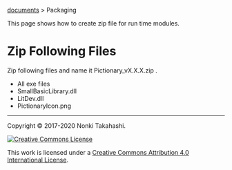 [documents](Documents.md) > Packaging

This page shows how to create zip file for run time modules.
# Zip Following Files
Zip following files and name it Pictionary_vX.X.X.zip .
* All exe files
* SmallBasicLibrary.dll
* LitDev.dll
* PictionaryIcon.png

____

Copyright © 2017-2020 Nonki Takahashi.

[![Creative Commons License](https://i.creativecommons.org/l/by/4.0/88x31.png)](http://creativecommons.org/licenses/by/4.0/)

This work is licensed under a [Creative Commons Attribution 4.0 International License](http://creativecommons.org/licenses/by/4.0/).